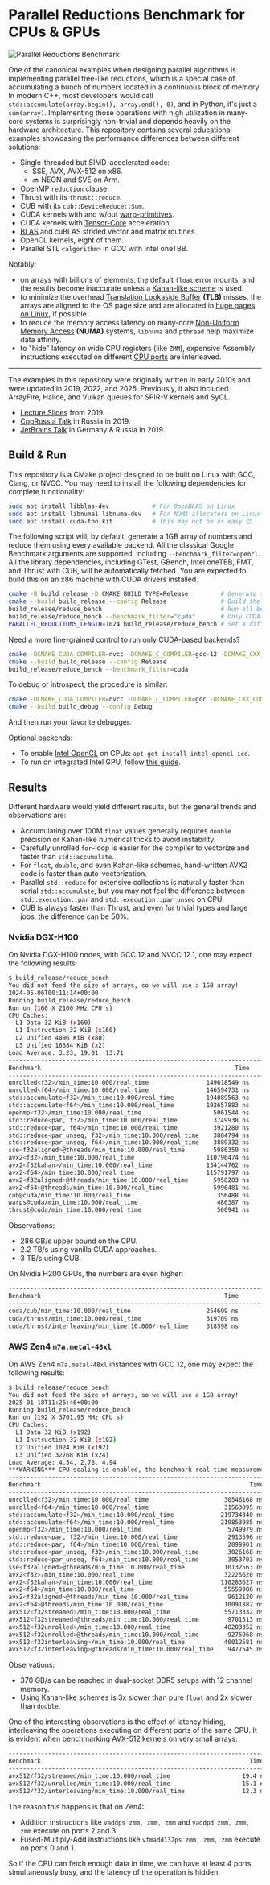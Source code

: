 # Parallel Reductions Benchmark for CPUs & GPUs

![Parallel Reductions Benchmark](https://github.com/ashvardanian/ashvardanian/blob/master/repositories/ParallelReductionsBenchmark.jpg?raw=true)

One of the canonical examples when designing parallel algorithms is implementing parallel tree-like reductions, which is a special case of accumulating a bunch of numbers located in a continuous block of memory.
In modern C++, most developers would call `std::accumulate(array.begin(), array.end(), 0)`, and in Python, it's just a `sum(array)`.
Implementing those operations with high utilization in many-core systems is surprisingly non-trivial and depends heavily on the hardware architecture.
This repository contains several educational examples showcasing the performance differences between different solutions:

- Single-threaded but SIMD-accelerated code:
  - SSE, AVX, AVX-512 on x86.
  - 🔜 NEON and SVE on Arm.
- OpenMP `reduction` clause.
- Thrust with its `thrust::reduce`.
- CUB with its `cub::DeviceReduce::Sum`.
- CUDA kernels with and w/out [warp-primitives](https://developer.nvidia.com/blog/using-cuda-warp-level-primitives/).
- CUDA kernels with [Tensor-Core](https://www.nvidia.com/en-gb/data-center/tensor-cores/) acceleration.
- [BLAS](https://en.wikipedia.org/wiki/Basic_Linear_Algebra_Subprograms) and cuBLAS strided vector and matrix routines.
- OpenCL kernels, eight of them.
- Parallel STL `<algorithm>` in GCC with Intel oneTBB.

Notably:

- on arrays with billions of elements, the default `float` error mounts, and the results become inaccurate unless a [Kahan-like scheme](https://en.wikipedia.org/wiki/Kahan_summation_algorithm) is used.
- to minimize the overhead [Translation Lookaside Buffer](https://en.wikipedia.org/wiki/Translation_lookaside_buffer) __(TLB)__ misses, the arrays are aligned to the OS page size and are allocated in [huge pages on Linux](https://wiki.debian.org/Hugepages), if possible.
- to reduce the memory access latency on many-core  [Non-Uniform Memory Access](https://en.wikipedia.org/wiki/Non-uniform_memory_access) __(NUMA)__ systems, `libnuma` and `pthread` help maximize data affinity.
- to "hide" latency on wide CPU registers (like `ZMM`), expensive Assembly instructions executed on different [CPU ports](https://easyperf.net/blog/2018/03/21/port-contention#utilizing-full-capacity-of-the-load-instructions) are interleaved.

---

The examples in this repository were originally written in early 2010s and were updated in 2019, 2022, and 2025.
Previously, it also included ArrayFire, Halide, and Vulkan queues for SPIR-V kernels and SyCL.

- [Lecture Slides](https://drive.google.com/file/d/16AicAl99t3ZZFnza04Wnw_Vuem0w8lc7/view?usp=sharing) from 2019.
- [CppRussia Talk](https://youtu.be/AA4RI6o0h1U) in Russia in 2019.
- [JetBrains Talk](https://youtu.be/BUtHOftDm_Y) in Germany & Russia in 2019.

## Build & Run

This repository is a CMake project designed to be built on Linux with GCC, Clang, or NVCC.
You may need to install the following dependencies for complete functionality:

```sh
sudo apt install libblas-dev            # For OpenBLAS on Linux
sudo apt install libnuma1 libnuma-dev   # For NUMA allocators on Linux
sudo apt install cuda-toolkit           # This may not be as easy 😈
```

The following script will, by default, generate a 1GB array of numbers and reduce them using every available backend.
All the classical Google Benchmark arguments are supported, including `--benchmark_filter=opencl`.
All the library dependencies, including GTest, GBench, Intel oneTBB, FMT, and Thrust with CUB, will be automatically fetched.
You are expected to build this on an x86 machine with CUDA drivers installed.

```sh
cmake -B build_release -D CMAKE_BUILD_TYPE=Release         # Generate the build files
cmake --build build_release --config Release               # Build the project
build_release/reduce_bench                                 # Run all benchmarks
build_release/reduce_bench --benchmark_filter="cuda"       # Only CUDA-related
PARALLEL_REDUCTIONS_LENGTH=1024 build_release/reduce_bench # Set a different input size
```

Need a more fine-grained control to run only CUDA-based backends?

```sh
cmake -DCMAKE_CUDA_COMPILER=nvcc -DCMAKE_C_COMPILER=gcc-12 -DCMAKE_CXX_COMPILER=g++-12 -B build_release
cmake --build build_release --config Release
build_release/reduce_bench --benchmark_filter=cuda
```

To debug or introspect, the procedure is similar:

```sh
cmake -DCMAKE_CUDA_COMPILER=nvcc -DCMAKE_C_COMPILER=gcc -DCMAKE_CXX_COMPILER=g++ -DCMAKE_BUILD_TYPE=Debug -B build_debug
cmake --build build_debug --config Debug
```

And then run your favorite debugger.

Optional backends:

- To enable [Intel OpenCL](https://github.com/intel/compute-runtime/blob/master/README.md) on CPUs: `apt-get install intel-opencl-icd`.
- To run on integrated Intel GPU, follow [this guide](https://www.intel.com/content/www/us/en/develop/documentation/installation-guide-for-intel-oneapi-toolkits-linux/top/prerequisites.html).

## Results

Different hardware would yield different results, but the general trends and observations are:

- Accumulating over 100M `float` values generally requires `double` precision or Kahan-like numerical tricks to avoid instability.
- Carefully unrolled `for`-loop is easier for the compiler to vectorize and faster than `std::accumulate`.
- For `float`, `double`, and even Kahan-like schemes, hand-written AVX2 code is faster than auto-vectorization.
- Parallel `std::reduce` for extensive collections is naturally faster than serial `std::accumulate`, but you may not feel the difference between `std::execution::par` and `std::execution::par_unseq` on CPU.
- CUB is always faster than Thrust, and even for trivial types and large jobs, the difference can be 50%.

### Nvidia DGX-H100

On Nvidia DGX-H100 nodes, with GCC 12 and NVCC 12.1, one may expect the following results:

```sh
$ build_release/reduce_bench
You did not feed the size of arrays, so we will use a 1GB array!
2024-05-06T00:11:14+00:00
Running build_release/reduce_bench
Run on (160 X 2100 MHz CPU s)
CPU Caches:
  L1 Data 32 KiB (x160)
  L1 Instruction 32 KiB (x160)
  L2 Unified 4096 KiB (x80)
  L3 Unified 16384 KiB (x2)
Load Average: 3.23, 19.01, 13.71
----------------------------------------------------------------------------------------------------------------
Benchmark                                                      Time             CPU   Iterations UserCounters...
----------------------------------------------------------------------------------------------------------------
unrolled<f32>/min_time:10.000/real_time                149618549 ns    149615366 ns           95 bytes/s=7.17653G/s error,%=50
unrolled<f64>/min_time:10.000/real_time                146594731 ns    146593719 ns           95 bytes/s=7.32456G/s error,%=0
std::accumulate<f32>/min_time:10.000/real_time         194089563 ns    194088811 ns           72 bytes/s=5.5322G/s error,%=93.75
std::accumulate<f64>/min_time:10.000/real_time         192657883 ns    192657360 ns           74 bytes/s=5.57331G/s error,%=0
openmp<f32>/min_time:10.000/real_time                    5061544 ns      5043250 ns         2407 bytes/s=212.137G/s error,%=65.5651u
std::reduce<par, f32>/min_time:10.000/real_time          3749938 ns      3727477 ns         2778 bytes/s=286.336G/s error,%=0
std::reduce<par, f64>/min_time:10.000/real_time          3921280 ns      3916897 ns         3722 bytes/s=273.824G/s error,%=100
std::reduce<par_unseq, f32>/min_time:10.000/real_time    3884794 ns      3864061 ns         3644 bytes/s=276.396G/s error,%=0
std::reduce<par_unseq, f64>/min_time:10.000/real_time    3889332 ns      3866968 ns         3585 bytes/s=276.074G/s error,%=100
sse<f32aligned>@threads/min_time:10.000/real_time        5986350 ns      5193690 ns         2343 bytes/s=179.365G/s error,%=1.25021
avx2<f32>/min_time:10.000/real_time                    110796474 ns    110794861 ns          127 bytes/s=9.69112G/s error,%=50
avx2<f32kahan>/min_time:10.000/real_time               134144762 ns    134137771 ns          105 bytes/s=8.00435G/s error,%=0
avx2<f64>/min_time:10.000/real_time                    115791797 ns    115790878 ns          121 bytes/s=9.27304G/s error,%=0
avx2<f32aligned>@threads/min_time:10.000/real_time       5958283 ns      5041060 ns         2358 bytes/s=180.21G/s error,%=1.25033
avx2<f64>@threads/min_time:10.000/real_time              5996481 ns      5123440 ns         2337 bytes/s=179.062G/s error,%=1.25001
cub@cuda/min_time:10.000/real_time                        356488 ns       356482 ns        39315 bytes/s=3.012T/s error,%=0
warps@cuda/min_time:10.000/real_time                      486387 ns       486377 ns        28788 bytes/s=2.20759T/s error,%=0
thrust@cuda/min_time:10.000/real_time                     500941 ns       500919 ns        27512 bytes/s=2.14345T/s error,%=0
```

Observations:

- 286 GB/s upper bound on the CPU.
- 2.2 TB/s using vanilla CUDA approaches.
- 3 TB/s using CUB.

On Nvidia H200 GPUs, the numbers are even higher:

```sh
-------------------------------------------------------------------------------------------------------------
Benchmark                                                   Time             CPU   Iterations UserCounters...
-------------------------------------------------------------------------------------------------------------
cuda/cub/min_time:10.000/real_time                     254609 ns       254607 ns        54992 bytes/s=4.21723T/s error,%=0
cuda/thrust/min_time:10.000/real_time                  319709 ns       316368 ns        43846 bytes/s=3.3585T/s error,%=0
cuda/thrust/interleaving/min_time:10.000/real_time     318598 ns       314996 ns        43956 bytes/s=3.37021T/s error,%=0
```

### AWS Zen4 `m7a.metal-48xl`

On AWS Zen4 `m7a.metal-48xl` instances with GCC 12, one may expect the following results:

```sh
$ build_release/reduce_bench
You did not feed the size of arrays, so we will use a 1GB array!
2025-01-18T11:26:46+00:00
Running build_release/reduce_bench
Run on (192 X 3701.95 MHz CPU s)
CPU Caches:
  L1 Data 32 KiB (x192)
  L1 Instruction 32 KiB (x192)
  L2 Unified 1024 KiB (x192)
  L3 Unified 32768 KiB (x24)
Load Average: 4.54, 2.78, 4.94
***WARNING*** CPU scaling is enabled, the benchmark real time measurements may be noisy and will incur extra overhead.
--------------------------------------------------------------------------------------------------------------------
Benchmark                                                          Time             CPU   Iterations UserCounters...
--------------------------------------------------------------------------------------------------------------------
unrolled<f32>/min_time:10.000/real_time                     30546168 ns     30416147 ns          461 bytes/s=35.1514G/s error,%=50
unrolled<f64>/min_time:10.000/real_time                     31563095 ns     31447017 ns          442 bytes/s=34.0189G/s error,%=0
std::accumulate<f32>/min_time:10.000/real_time             219734340 ns    219326135 ns           64 bytes/s=4.88655G/s error,%=93.75
std::accumulate<f64>/min_time:10.000/real_time             219853985 ns    219429612 ns           64 bytes/s=4.88389G/s error,%=0
openmp<f32>/min_time:10.000/real_time                        5749979 ns      5709315 ns         1996 bytes/s=186.738G/s error,%=149.012u
std::reduce<par, f32>/min_time:10.000/real_time              2913596 ns      2827125 ns         4789 bytes/s=368.528G/s error,%=0
std::reduce<par, f64>/min_time:10.000/real_time              2899901 ns      2831183 ns         4874 bytes/s=370.268G/s error,%=0
std::reduce<par_unseq, f32>/min_time:10.000/real_time        3026168 ns      2940291 ns         4461 bytes/s=354.819G/s error,%=0
std::reduce<par_unseq, f64>/min_time:10.000/real_time        3053703 ns      2936506 ns         4797 bytes/s=351.62G/s error,%=0
sse<f32aligned>@threads/min_time:10.000/real_time           10132563 ns      9734108 ns         1000 bytes/s=105.969G/s error,%=0.520837
avx2<f32>/min_time:10.000/real_time                         32225620 ns     32045487 ns          435 bytes/s=33.3195G/s error,%=50
avx2<f32kahan>/min_time:10.000/real_time                   110283627 ns    110023814 ns          127 bytes/s=9.73619G/s error,%=0
avx2<f64>/min_time:10.000/real_time                         55559986 ns     55422069 ns          247 bytes/s=19.3258G/s error,%=0
avx2<f32aligned>@threads/min_time:10.000/real_time           9612120 ns      9277454 ns         1467 bytes/s=111.707G/s error,%=0.521407
avx2<f64>@threads/min_time:10.000/real_time                 10091882 ns      9708706 ns         1389 bytes/s=106.397G/s error,%=0.520837
avx512<f32streamed>/min_time:10.000/real_time               55713332 ns     55615555 ns          243 bytes/s=19.2726G/s error,%=50
avx512<f32streamed>@threads/min_time:10.000/real_time        9701513 ns      9383267 ns         1435 bytes/s=110.678G/s error,%=50.2604
avx512<f32unrolled>/min_time:10.000/real_time               48203352 ns     48085623 ns          228 bytes/s=22.2753G/s error,%=50
avx512<f32unrolled>@threads/min_time:10.000/real_time        9275968 ns      8955543 ns         1508 bytes/s=115.755G/s error,%=50.2604
avx512<f32interleaving>/min_time:10.000/real_time           40012581 ns     39939290 ns          352 bytes/s=26.8351G/s error,%=50
avx512<f32interleaving>@threads/min_time:10.000/real_time    9477545 ns      9168739 ns         1488 bytes/s=113.293G/s error,%=50.2581
```

Observations:

- 370 GB/s can be reached in dual-socket DDR5 setups with 12 channel memory.
- Using Kahan-like schemes is 3x slower than pure `float` and 2x slower than `double`.

One of the interesting observations is the effect of latency hiding, interleaving the operations executing on different ports of the same CPU.
It is evident when benchmarking AVX-512 kernels on very small arrays:

```sh
--------------------------------------------------------------------------------------------------------------------
Benchmark                                                          Time             CPU   Iterations UserCounters...
--------------------------------------------------------------------------------------------------------------------
avx512/f32/streamed/min_time:10.000/real_time                    19.4 ns         19.4 ns    724081506 bytes/s=211.264G/s
avx512/f32/unrolled/min_time:10.000/real_time                    15.1 ns         15.1 ns    934282388 bytes/s=271.615G/s
avx512/f32/interleaving/min_time:10.000/real_time                12.3 ns         12.3 ns   1158791855 bytes/s=332.539G/s
```

The reason this happens is that on Zen4:

- Addition instructions like `vaddps zmm, zmm, zmm` and `vaddpd zmm, zmm, zmm` execute on ports 2 and 3.
- Fused-Multiply-Add instructions like `vfmadd132ps zmm, zmm, zmm` execute on ports 0 and 1.

So if the CPU can fetch enough data in time, we can have at least 4 ports simultaneously busy, and the latency of the operation is hidden.
